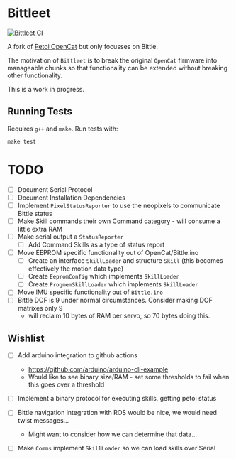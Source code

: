 # Bittleet
[![Bittleet CI](https://github.com/leetnz/Bittleet/actions/workflows/c-cpp.yml/badge.svg)](https://github.com/leetnz/Bittleet/actions/workflows/c-cpp.yml)

A fork of [Petoi OpenCat](https://github.com/PetoiCamp/OpenCat) but only focusses on Bittle.

The motivation of `Bittleet` is to break the original `OpenCat` firmware into manageable chunks so that functionality can be extended without breaking other functionality.

This is a work in progress.

## Running Tests

Requires `g++` and `make`. Run tests with:

```
make test
```

# TODO

- [ ] Document Serial Protocol
- [ ] Document Installation Dependencies
- [ ] Implement `PixelStatusReporter` to use the neopixels to communicate Bittle status 
- [ ] Make Skill commands their own Command category - will consume a little extra RAM
- [ ] Make serial output a `StatusReporter`
    - [ ] Add Command Skills as a type of status report
- [ ] Move EEPROM specific functionality out of OpenCat/Bittle.ino
    - [ ] Create an interface `SkillLoader` and structure `Skill` (this becomes effectively the motion data type)
    - [ ] Create `EepromConfig` which implements `SkillLoader`
    - [ ] Create `ProgmemSkillLoader` which implements `SkillLoader`
- [ ] Move IMU specific functionality out of `Bittle.ino`
- [ ] Bittle DOF is 9 under normal circumstances. Consider making DOF matrixes only 9 
    - will reclaim 10 bytes of RAM per servo, so 70 bytes doing this.

## Wishlist
- [ ] Add arduino integration to github actions
    - https://github.com/arduino/arduino-cli-example
    - Would like to see binary size/RAM - set some thresholds to fail when this goes over a threshold
- [ ] Implement a binary protocol for executing skills, getting petoi status
- [ ] Bittle navigation integration with ROS would be nice, we would need twist messages... 
    - Might want to consider how we can determine that data...
- [ ] Make `Comms` implement `SkillLoader` so we can load skills over Serial


